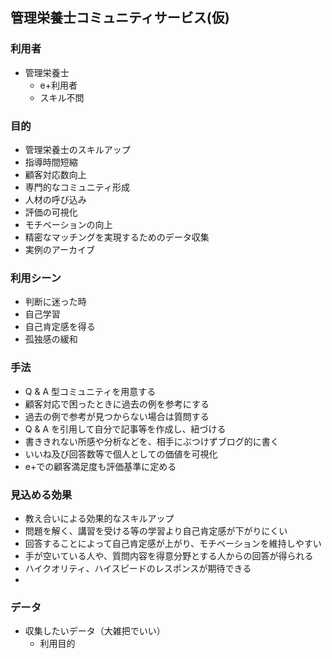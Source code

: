 ## 管理栄養士コミュニティサービス(仮)

### 利用者
* 管理栄養士
  * e+利用者
  * スキル不問

### 目的
* 管理栄養士のスキルアップ
* 指導時間短縮
* 顧客対応数向上
* 専門的なコミュニティ形成
* 人材の呼び込み
* 評価の可視化
* モチベーションの向上
* 精密なマッチングを実現するためのデータ収集
* 実例のアーカイブ

### 利用シーン
* 判断に迷った時
* 自己学習
* 自己肯定感を得る
* 孤独感の緩和

### 手法
* Q & A 型コミュニティを用意する
 * 顧客対応で困ったときに過去の例を参考にする
 * 過去の例で参考が見つからない場合は質問する
* Q & A を引用して自分で記事等を作成し、紐づける
 * 書ききれない所感や分析などを、相手にぶつけずブログ的に書く
* いいね及び回答数等で個人としての価値を可視化
 * e+での顧客満足度も評価基準に定める

### 見込める効果
* 教え合いによる効果的なスキルアップ
 * 問題を解く、講習を受ける等の学習より自己肯定感が下がりにくい
 * 回答することによって自己肯定感が上がり、モチベーションを維持しやすい
* 手が空いている人や、質問内容を得意分野とする人からの回答が得られる
 * ハイクオリティ、ハイスピードのレスポンスが期待できる
* 

### データ
 * 収集したいデータ（大雑把でいい）
     * 利用目的

